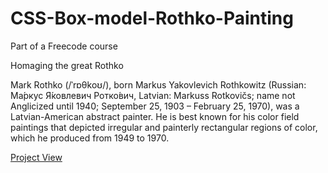 # CSS-Box-model-Rothko-Painting
 Part of a Freecode course
 
 Homaging the great Rothko
 
 Mark Rothko (/ˈrɒθkoʊ/), born Markus Yakovlevich Rothkowitz (Russian: Ма́ркус Я́ковлевич Ротко́вич, Latvian: Markuss Rotkovičs; name not Anglicized until 1940; September 25, 1903 – February 25, 1970), was a Latvian-American abstract painter. He is best known for his color field paintings that depicted irregular and painterly rectangular regions of color, which he produced from 1949 to 1970.

 <p><a href="https://jose-pinho.github.io/CSS-Box-model-Rothko-Painting/main">Project View</a></p>
